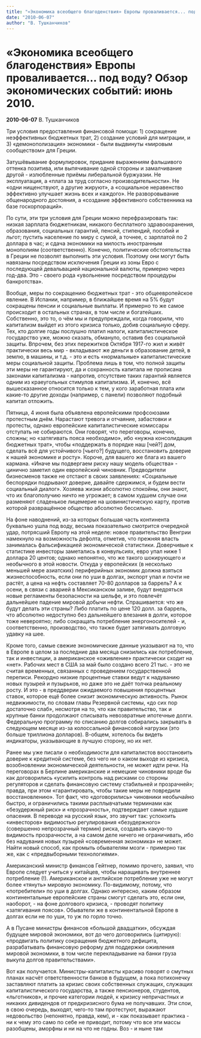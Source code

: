 ```yaml
---
title: "«Экономика всеобщего благоденствия» Европы проваливается... под воду? Обзор экономических событий: июнь 2010."
date: "2010-06-07"
author: "В. Тушканчиков"
---
```


# «Экономика всеобщего благоденствия» Европы проваливается... под воду? Обзор экономических событий: июнь 2010.

**2010-06-07** В. Тушканчиков

Три условия предоставления финансовой помощи: 1) сокращение неэффективных бюджетных трат, 2) создание условий для миграции, и 3) «демонополизация» экономики - были выдвинуты «мировым сообществом» для Греции.

Затушёвывание формулировок, придание выражениям фальшивого оттенка позитива, или выпячивание одной стороны и замалчивание другой - излюбленные приёмы либеральной буржуазии. Не эксплуатация, а «плата за труд согласно производительности». Не «одни нищенствуют, а другие жируют», а «социальное неравенство эффективно улучшает жизнь всех и каждого». Не разворовывание общенародного достояния, а «создание эффективного собственника на базе госкорпораций».

По сути, эти три условия для Греции можно перефразировать так: низкая зарплата бюджетникам, никакого бесплатного здравоохранения, образования, социальных гарантий, пенсий, стипендий, пособий и льгот; пустить население по миру с сумой, а точнее, с зарплатой по 2 доллара в час; и сдача экономики на милость иностранным монополиям (соответственно). Конечно, политические обстоятельства в Греции не позволят выполнить эти условия. Поэтому они могут быть навязаны посредством исключения Греции из зоны Евро с последующей девальвацией национальной валюты, примерно через год-два. Это - своего рода «увольнение посредством процедуры банкротства».

Вообще, меры по сокращению бюджетных трат - это общеевропейское явление. В Испании, например, в ближайшее время на 5% будут сокращены пенсии и социальные выплаты. И примерно то же самое происходит в остальных странах, в том числе и богатейших. Собственно, это то, о чём мы и предупреждали, когда говорили, что капитализм выйдет из этого кризиса только, добив социальную сферу. Тех, кто долгие годы послушно платил налоги, капиталистическое государство уже, можно сказать, обмануло, оставив без социальной защиты. Впрочем, без этих пережитков Октября 1917-го жил и живёт практически весь мир - вкладывают же деньги в образование детей, в землю, в машины, и т.д. - это и есть «нормальные» капиталистические меры социальной защиты. Проблема лишь в том, что полной защиты эти меры не гарантируют, да и сохранность капитала не прописана законами капитализма - напротив, отсутствие таких гарантий является одним из краеугольных стимулов капитализма. И, конечно, всё вышесказанное относится только к тем, у кого заработная плата или какие-то другие доходы (например, с панели) позволяют подобный капитал отложить.

Пятница, 4 июня была объявлена европейскими профсоюзами протестным днём. Нарастают тревога и отчаяние, забастовки и протесты, однако европейские капиталистические комиссары отступать не собираются. Они говорят, что переговоры, конечно, сложны; но «затягивать пояса необходимо», ибо «нужна консолидация бюджетных трат», чтобы «поддержать в порядке наш [чей?] дом, сделать всё для устойчивого [чьего?] будущего, восстановить доверие к нашей экономике и росту». Короче, для вашего же блага из вашего кармана. «Иначе мы подвергаем риску нашу модель общества» - цинично заметил один европейский чиновник. Предводители бизнесменов также не отстают в своих заявлениях: «Социальные беспорядки подрывают доверие, давайте сдержимся, и будем вести социальный диалог». Хозяева жизни абсолютно спокойны, они знают, что их благополучию ничто не угрожает; в самом худшем случае они разменяют сладенькое лицемерие на шовинистическую карту, против которой развращённое общество абсолютно бессильно.

На фоне наводнений, из-за которых большая часть континента буквально ушла под воду, весьма показательно смотрится очередной удар, потрясший Европу на этой неделе: новое правительство Венгрии намекнуло на возможность дефолта, отметив, что прежняя власть занималась фальсификацией экономической статистики. Доверчивые к статистике инвесторы заметались в конвульсиях, евро упал ниже 1 доллара 20 центов; однако непонятно, что же такого шокирующего и необычного в этой новости. Откуда у европейских (в несколько меньшей мере азиатских) периферийных экономик должна взяться жизнеспособность, если они по уши в долгах, экспорт упал и почти не растёт, а цена на нефть составляет 70-80 долларов за баррель? А к осени, в связи с аварией в Мексиканском заливе, будут внедряться новые регламенты безопасности на шельфе, и это повлечёт дальнейшее падение мировой добычи нефти. Спрашивается: что же будут делать эти страны? Либо платить по цене 120 долл. за баррель, что абсолютно недоступно без дальнейшего влезания в долги, которое тоже невероятно; либо сокращать потребление энергоносителей - и, соответственно, производство, что также будет затягивать долговую удавку на шее.

Кроме того, самые свежие экономические данные указывают на то, что в Европе в целом за последние два месяца снизились как потребление, так и инвестиции, а американское «оживление» практически сходит на «нет». Рабочих мест в США за май было создано всего 21 тыс. - это не считая временных, связанных с проведением государственной переписи. Рекордно низкие процентные ставки ведут к надуванию новых пузырей и пузырьков, но даже это не даёт толчка реальному росту. И это - в преддверии ожидаемого повышения процентных ставок, которое ещё более снизит экономическую активность. Рынок недвижимости, по словам главы Резервной системы, «до сих пор достаточно слаб», несмотря на то, что как правительство, так и крупные банки продолжают списывать невозвратные ипотечные долги. Федеральную программу по списанию долгов собирались закрывать в следующем месяце из-за колоссальной финансовой нагрузки (это больше триллиона долларов). В-общем, хотелось бы видеть индикаторы, указывающие в лучшую сторону, но их нет.

Ранее мы уже писали о необходимости для капиталистов восстановить доверие к кредитной системе, без чего ни о каком выходе из кризиса, возобновлении экономической деятельности, не может идти речи. На переговорах в Берлине американские и немецкие чиновники вроде бы как договорились «усилить контроль над рисками со стороны регуляторов и сделать финансовую систему стабильней и прозрачней»; правда, при этом «гарантировать, чтобы такие меры не повредили восстановлению». Тот факт, что «договорились» чиновники необычайно быстро, и ограничились такими расплывчатыми терминами как «безудержный риск» и «прозрачность», подтверждает самые худшие опасения. В переводе на русский язык, это звучит так: успокоить «инвесторов» видимостью регулирования «безудержного» (совершенно непрозрачный термин) риска, создавать какую-то видимость прозрачности, а на самом деле ничего не ограничивать, ибо без надувания новых пузырей «современная экономика» не может. Найти новый способ, как промыть обывателям мозги - примерно так же, как с «предвыборными технологиями».

Американский министр финансов Гейтнер, помимо прочего, заявил, что Европе следует учиться у китайцев, чтобы наращивать внутреннее потребление (!). Американское и английское потребление уже не могут более «тянуть» мировую экономику. По-видимому, потому, что «потребители» по уши в долгах. Однако интересно, каким образом континентальные европейские страны смогут сделать это, если они, наоборот, - на фоне долгового кризиса, - проводят политику «затягивания поясов». Обыватели же в континентальной Европе в долгах если не по уши, то уж по горло точно.

А в Пусане министры финансов «большой двадцатки», обсуждая будущее мировой экономики, вот до чего договорились (цитирую): «продвигать политику сокращения бюджетного дефицита, разрабатывать финансовую реформу для поддержки оживления мировой экономики, в том числе перекладывание на банки груза выкупа долгов правительствами».

Вот как получается. Министры-капиталисты красиво говорят о смутных планах насчёт ответственности банков в будущем, а пока потихонечку заставляют платить за кризис своих собственных служащих, служащих капиталистического государства, а также пенсионеров, студентов, «льготников», и прочие категории людей, к кризису непричастных и никаких дивидендов от предкризисного бума не получавших. Эти слои, в свою очередь, выходят, чего-то там протестуют, выражают недовольство (непонятно, правда, кем), и - как показывает практика - ни к чему это само по себе не приводит, потому что все эти массы разобщены, аморфны и ни на что не годны. Воз - и ныне там
